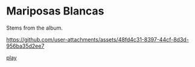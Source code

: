 # Mariposas Blancas
Stems from the album.



https://github.com/user-attachments/assets/48fd4c31-8397-44cf-8d3d-956ba35d2ee7



<a href=“Reaper%20Projects/01.%20Sin%20Tiempo/Sin%20Tiempo.wav”>play</a>
